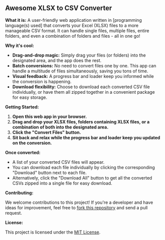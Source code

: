 
## Awesome XLSX to CSV Converter

**What it is:** A user-friendly web application written in [programming language(s) used] that converts your Excel (XLSX) files to a more manageable CSV format. It can handle single files, multiple files, entire folders, and even a combination of folders and files - all in one go!

**Why it's cool:**

-   **Drag-and-drop magic:** Simply drag your files (or folders) into the designated area, and the app does the rest.
-   **Batch conversions:** No need to convert files one by one. This app can handle a multitude of files simultaneously, saving you tons of time.
-   **Visual feedback:** A progress bar and loader keep you informed while the conversion is happening.
-   **Download flexibility:** Choose to download each converted CSV file individually, or have them all zipped together in a convenient package for easy storage.

**Getting Started:**

1.  **Open this web app in your browser.**
2.  **Drag and drop your XLSX files, folders containing XLSX files, or a combination of both into the designated area.**
3.  **Click the "Convert Files" button.**
4.  **Sit back and relax while the progress bar and loader keep you updated on the conversion.**

**Once converted:**

-   A list of your converted CSV files will appear.
-   You can download each file individually by clicking the corresponding "Download" button next to each file.
-   Alternatively, click the "Download All" button to get all the converted CSVs zipped into a single file for easy download.

**Contributing:**

We welcome contributions to this project! If you're a developer and have ideas for improvement, feel free to [fork this repository](https://help.github.com/en/github/getting-started-with-github/fork-a-repo) and send a pull request.

**License:**

This project is licensed under the [MIT License](https://choosealicense.com/licenses/mit/).
